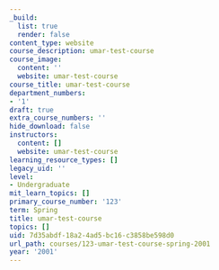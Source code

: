 ```yaml
---
_build:
  list: true
  render: false
content_type: website
course_description: umar-test-course
course_image:
  content: ''
  website: umar-test-course
course_title: umar-test-course
department_numbers:
- '1'
draft: true
extra_course_numbers: ''
hide_download: false
instructors:
  content: []
  website: umar-test-course
learning_resource_types: []
legacy_uid: ''
level:
- Undergraduate
mit_learn_topics: []
primary_course_number: '123'
term: Spring
title: umar-test-course
topics: []
uid: 7d35abdf-18a2-4ad5-bc16-c3858be598d0
url_path: courses/123-umar-test-course-spring-2001
year: '2001'
---
```

